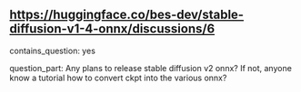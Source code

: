 ## https://huggingface.co/bes-dev/stable-diffusion-v1-4-onnx/discussions/6

contains_question: yes

question_part: Any plans to release stable diffusion v2 onnx?
If not, anyone know a tutorial how to convert ckpt into the various onnx?